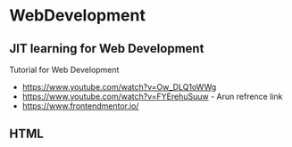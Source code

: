 # WebDevelopment

## JIT learning for Web Development

Tutorial for Web Development

- <https://www.youtube.com/watch?v=Ow_DLQ1oWWg>
- <https://www.youtube.com/watch?v=FYErehuSuuw> - Arun refrence link
- <https://www.frontendmentor.io/>

## HTML
